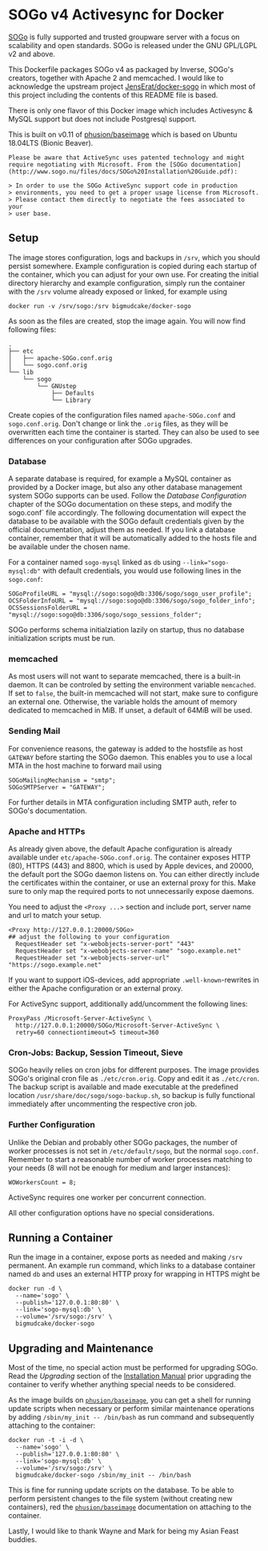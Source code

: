 # SOGo v4 Activesync for Docker

[SOGo](http://www.sogo.nu) is fully supported and trusted groupware server with a focus on scalability and open standards. SOGo is released under the GNU GPL/LGPL v2 and above. 

This Dockerfile packages SOGo v4 as packaged by Inverse, SOGo's creators, together with Apache 2 and memcached. I would like to acknowledge the upstream project [JensErat/docker-sogo](https://github.com/JensErat/docker-sogo) in which most of this project including the contents of this README file is based.

There is only one flavor of this Docker image which includes Activesync & MySQL support but does not include Postgresql support.

This is built on v0.11 of [phusion/baseimage](https://hub.docker.com/r/phusion/baseimage) which is based on Ubuntu 18.04LTS (Bionic Beaver).


    Please be aware that ActiveSync uses patented technology and might require negotiating with Microsoft. From the [SOGo documentation](http://www.sogo.nu/files/docs/SOGo%20Installation%20Guide.pdf):

    > In order to use the SOGo ActiveSync support code in production
    > environments, you need to get a proper usage license from Microsoft.
    > Please contact them directly to negotiate the fees associated to your
    > user base.


## Setup

The image stores configuration, logs and backups in `/srv`, which you should persist somewhere. Example configuration is copied during each startup of the container, which you can adjust for your own use. For creating the initial directory hierarchy and example configuration, simply run the container with the `/srv` volume already exposed or linked, for example using

    docker run -v /srv/sogo:/srv bigmudcake/docker-sogo

As soon as the files are created, stop the image again. You will now find following files:

    .
    ├── etc
    │   ├── apache-SOGo.conf.orig
    │   └── sogo.conf.orig
    └── lib
        └── sogo
            └── GNUstep
                ├── Defaults
                └── Library

Create copies of the configuration files named `apache-SOGo.conf` and `sogo.conf.orig`. Don't change or link the `.orig` files, as they will be overwritten each time the container is started. They can also be used to see differences on your configuration after SOGo upgrades.

### Database

A separate database is required, for example a MySQL container as provided by a Docker image, but also any other database management system SOGo supports can be used. Follow the _Database Configuration_ chapter of the SOGo documentation on these steps, and modify the sogo.conf` file accordingly. The following documentation will expect the database to be available with the SOGo default credentials given by the official documentation, adjust them as needed. If you link a database container, remember that it will be automatically added to the hosts file and be available under the chosen name.

For a container named `sogo-mysql` linked as `db` using `--link="sogo-mysql:db"` with default credentials, you would use following lines in the `sogo.conf`:

    SOGoProfileURL = "mysql://sogo:sogo@db:3306/sogo/sogo_user_profile";
    OCSFolderInfoURL = "mysql://sogo:sogo@db:3306/sogo/sogo_folder_info";
    OCSSessionsFolderURL = "mysql://sogo:sogo@db:3306/sogo/sogo_sessions_folder";

SOGo performs schema initialziation lazily on startup, thus no database initialization scripts must be run.

### memcached

As most users will not want to separate memcached, there is a built-in daemon. It can be controled by setting the environment variable `memcached`. If set to `false`, the built-in memcached will not start, make sure to configure an external one. Otherwise, the variable holds the amount of memory dedicated to memcached in MiB. If unset, a default of 64MiB will be used.

### Sending Mail

For convenience reasons, the gateway is added to the hostsfile as host `GATEWAY` before starting the SOGo daemon. This enables you to use a local MTA in the host machine to forward mail using

    SOGoMailingMechanism = "smtp";
    SOGoSMTPServer = "GATEWAY";
 
For further details in MTA configuration including SMTP auth, refer to SOGo's documentation.

### Apache and HTTPs

As already given above, the default Apache configuration is already available under `etc/apache-SOGo.conf.orig`. The container exposes HTTP (80), HTTPS (443) and 8800, which is used by Apple devices, and 20000, the default port the SOGo daemon listens on. You can either directly include the certificates within the container, or use an external proxy for this. Make sure to only map the required ports to not unnecessarily expose daemons.

You need to adjust the `<Proxy ...>` section and include port, server name and url to match your setup.

    <Proxy http://127.0.0.1:20000/SOGo>
    ## adjust the following to your configuration
      RequestHeader set "x-webobjects-server-port" "443"
      RequestHeader set "x-webobjects-server-name" "sogo.example.net"
      RequestHeader set "x-webobjects-server-url" "https://sogo.example.net"

If you want to support iOS-devices, add appropriate `.well-known`-rewrites in either the Apache configuration or an external proxy.

For ActiveSync support, additionally add/uncomment the following lines:

    ProxyPass /Microsoft-Server-ActiveSync \
      http://127.0.0.1:20000/SOGo/Microsoft-Server-ActiveSync \
      retry=60 connectiontimeout=5 timeout=360


### Cron-Jobs: Backup, Session Timeout, Sieve

SOGo heavily relies on cron jobs for different purposes. The image provides SOGo's original cron file as `./etc/cron.orig`. Copy and edit it as `./etc/cron`. The backup script is available and made executable at the predefined location `/usr/share/doc/sogo/sogo-backup.sh`, so backup is fully functional immediately after uncommenting the respective cron job.

### Further Configuration

Unlike the Debian and probably other SOGo packages, the number of worker processes is not set in `/etc/default/sogo`, but the normal `sogo.conf`. Remember to start a reasonable number of worker processes matching to your needs (8 will not be enough for medium and larger instances):

    WOWorkersCount = 8;

ActiveSync requires one worker per concurrent connection.

All other configuration options have no special considerations.

## Running a Container

Run the image in a container, expose ports as needed and making `/srv` permanent. An example run command, which links to a database container named `db` and uses an external HTTP proxy for wrapping in HTTPS might be

    docker run -d \
      --name='sogo' \
      --publish='127.0.0.1:80:80' \
      --link='sogo-mysql:db' \
      --volume='/srv/sogo:/srv' \
      bigmudcake/docker-sogo

## Upgrading and Maintenance

Most of the time, no special action must be performed for upgrading SOGo. Read the _Upgrading_ section of the [Installation Manual](http://www.sogo.nu/files/docs/SOGo%20Installation%20Guide.pdf) prior upgrading the container to verify whether anything special needs to be considered.

As the image builds on [`phusion/baseimage`](https://github.com/phusion/baseimage-docker), you can get a shell for running update scripts when necessary or perform similar maintenance operations by adding `/sbin/my_init -- /bin/bash` as run command and subsequently attaching to the container:

    docker run -t -i -d \
      --name='sogo' \
      --publish='127.0.0.1:80:80' \
      --link='sogo-mysql:db' \
      --volume='/srv/sogo:/srv' \
      bigmudcake/docker-sogo /sbin/my_init -- /bin/bash

This is fine for running update scripts on the database. To be able to perform persistent changes to the file system (without creating new containers), red the [`phusion/baseimage`](https://github.com/phusion/baseimage-docker) documentation on attaching to the container.

Lastly, I would like to thank Wayne and Mark for being my Asian Feast buddies.
